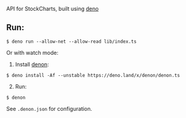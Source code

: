 API for StockCharts, built using [deno](https://deno.land/)

## Run:

```
$ deno run --allow-net --allow-read lib/index.ts
```

Or with watch mode:

1. Install [denon](https://github.com/eliassjogreen/denon/tree/master):

```
$ deno install -Af --unstable https://deno.land/x/denon/denon.ts
```

2. Run:

```
$ denon
```

See `.denon.json` for configuration.
